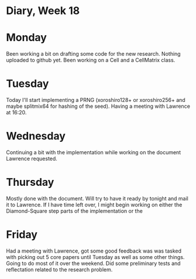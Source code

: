 # Diary, Week 18

# Monday

Been working a bit on drafting some code for the new research. Nothing uploaded to github yet.
Been working on a Cell and a CellMatrix class.

# Tuesday

Today I'll start implementing a PRNG (xoroshiro128+ or xoroshiro256+ and maybe splitmix64 for hashing of the seed).
Having a meeting with Lawrence at 16:20.

# Wednesday

Continuing a bit with the implementation while working on the document Lawrence requested.

# Thursday

Mostly done with the document. Will try to have it ready by tonight and mail it to Lawrence. If I have time left over, I might begin working on either the Diamond-Square step parts of the implementation or the 

# Friday

Had a meeting with Lawrence, got some good feedback was was tasked with picking out 5 core papers until Tuesday as well as some other things. Going to do most of it over the weekend. Did some preliminary tests and reflectation related to the research problem.

